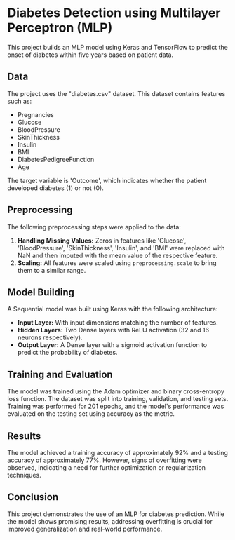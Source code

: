 # Diabetes Detection using Multilayer Perceptron (MLP)

This project builds an MLP model using Keras and TensorFlow to predict the onset of diabetes within five years based on patient data.

## Data

The project uses the "diabetes.csv" dataset. This dataset contains features such as:

- Pregnancies
- Glucose
- BloodPressure
- SkinThickness
- Insulin
- BMI
- DiabetesPedigreeFunction
- Age

The target variable is 'Outcome', which indicates whether the patient developed diabetes (1) or not (0).

## Preprocessing

The following preprocessing steps were applied to the data:

1. **Handling Missing Values:** Zeros in features like 'Glucose', 'BloodPressure', 'SkinThickness', 'Insulin', and 'BMI' were replaced with NaN and then imputed with the mean value of the respective feature.
2. **Scaling:** All features were scaled using `preprocessing.scale` to bring them to a similar range.

## Model Building

A Sequential model was built using Keras with the following architecture:

- **Input Layer:**  With input dimensions matching the number of features.
- **Hidden Layers:** Two Dense layers with ReLU activation (32 and 16 neurons respectively).
- **Output Layer:** A Dense layer with a sigmoid activation function to predict the probability of diabetes.

## Training and Evaluation

The model was trained using the Adam optimizer and binary cross-entropy loss function. The dataset was split into training, validation, and testing sets. Training was performed for 201 epochs, and the model's performance was evaluated on the testing set using accuracy as the metric.

## Results

The model achieved a training accuracy of approximately 92% and a testing accuracy of approximately 77%. However, signs of overfitting were observed, indicating a need for further optimization or regularization techniques.

## Conclusion

This project demonstrates the use of an MLP for diabetes prediction. While the model shows promising results, addressing overfitting is crucial for improved generalization and real-world performance.
